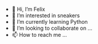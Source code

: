 - 👋 Hi, I’m Felix
- 👀 I’m interested in sneakers
- 🌱 I’m currently learning Python
- 💞️ I’m looking to collaborate on ...
- 📫 How to reach me ...

<!---
felixvanengelen/felixvanengelen is a ✨ special ✨ repository because its `README.md` (this file) appears on your GitHub profile.
You can click the Preview link to take a look at your changes.
--->
